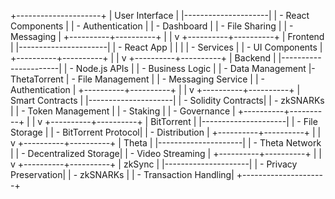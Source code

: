 +---------------------+
|     User Interface  |
|---------------------|
| - React Components  |
| - Authentication    |
| - Dashboard         |
| - File Sharing      |
| - Messaging         |
+----------+----------+
           |
           |
           v
+----------+----------+
|      Frontend        |
|----------------------|
| - React App          |
|  |
| - Services           |
| - UI Components      |
+----------+----------+
           |
           |
           v
+----------+----------+
|      Backend         |
|----------------------|
| - Node.js APIs       |
| - Business Logic     |
| - Data Management
|- ThetaTorrent
| - File Management    |
| - Messaging Service  |
| - Authentication     |
+----------+----------+
           |
           |
           v
+----------+----------+
|  Smart Contracts    |
|---------------------|
| - Solidity Contracts|
| - zkSNARKs          |
| - Token Management  |
| - Staking           |
| - Governance        |
+----------+----------+
           |
           |
           v
+----------+----------+
|   BitTorrent        |
|---------------------|
| - File Storage      |
| - BitTorrent Protocol|
| - Distribution      |
+----------+----------+
           |
           |
           v
+----------+----------+
|    Theta            |
|---------------------|
| - Theta Network     |
| - Decentralized Storage|
| - Video Streaming   |
+----------+----------+
           |
           |
           v
+----------+----------+
|     zkSync          |
|---------------------|
| - Privacy Preservation|
| - zkSNARKs          |
| - Transaction Handling|
+---------------------+
